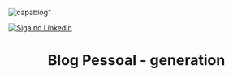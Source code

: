 <p align="center">
   
   ![capablog](https://user-images.githubusercontent.com/79121527/114434101-002a3600-9b99-11eb-96e1-f84671dd0e32.png)"
  
 <a href="https://www.linkedin.com/in/larissamreis/">
    <img alt="Siga no LinkedIn" src="https://media-exp1.licdn.com/dms/image/C4D03AQEukbSmfWW0pA/profile-displayphoto-shrink_800_800/0/1615426141838?e=1623888000&v=beta&t=GcI9LgTr5Lce9OUy3o-H4kIcHecrf7zgyuqXi4ZFkOw">
  </a>
  
  <h1 align="center">Blog Pessoal - generation</h1>
